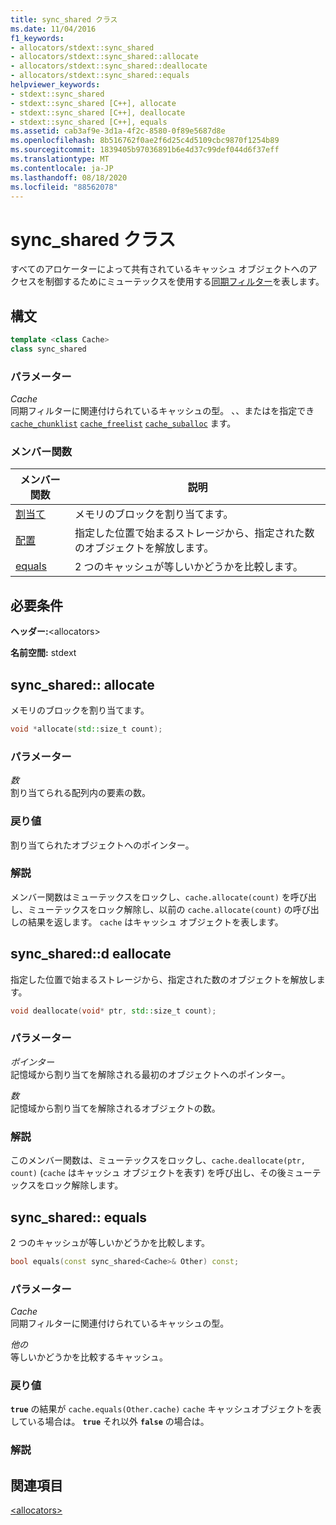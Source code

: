 ```yaml
---
title: sync_shared クラス
ms.date: 11/04/2016
f1_keywords:
- allocators/stdext::sync_shared
- allocators/stdext::sync_shared::allocate
- allocators/stdext::sync_shared::deallocate
- allocators/stdext::sync_shared::equals
helpviewer_keywords:
- stdext::sync_shared
- stdext::sync_shared [C++], allocate
- stdext::sync_shared [C++], deallocate
- stdext::sync_shared [C++], equals
ms.assetid: cab3af9e-3d1a-4f2c-8580-0f89e5687d8e
ms.openlocfilehash: 8b516762f0ae2f6d25c4d5109cbc9870f1254b89
ms.sourcegitcommit: 1839405b97036891b6e4d37c99def044d6f37eff
ms.translationtype: MT
ms.contentlocale: ja-JP
ms.lasthandoff: 08/18/2020
ms.locfileid: "88562078"
---
```

# <a name="sync_shared-class"></a>sync_shared クラス

すべてのアロケーターによって共有されているキャッシュ オブジェクトへのアクセスを制御するためにミューテックスを使用する[同期フィルター](../standard-library/allocators-header.md)を表します。

## <a name="syntax"></a>構文

```cpp
template <class Cache>
class sync_shared
```

### <a name="parameters"></a>パラメーター

*Cache*\
同期フィルターに関連付けられているキャッシュの型。 、、またはを指定でき [`cache_chunklist`](../standard-library/cache-chunklist-class.md) [`cache_freelist`](../standard-library/cache-freelist-class.md) [`cache_suballoc`](../standard-library/cache-suballoc-class.md) ます。

### <a name="member-functions"></a>メンバー関数

|メンバー関数|説明|
|-|-|
|[割当て](#allocate)|メモリのブロックを割り当てます。|
|[配置](#deallocate)|指定した位置で始まるストレージから、指定された数のオブジェクトを解放します。|
|[equals](#equals)|2 つのキャッシュが等しいかどうかを比較します。|

## <a name="requirements"></a>必要条件

**ヘッダー:**\<allocators>

**名前空間:** stdext

## <a name="sync_sharedallocate"></a><a name="allocate"></a> sync_shared:: allocate

メモリのブロックを割り当てます。

```cpp
void *allocate(std::size_t count);
```

### <a name="parameters"></a>パラメーター

*数*\
割り当てられる配列内の要素の数。

### <a name="return-value"></a>戻り値

割り当てられたオブジェクトへのポインター。

### <a name="remarks"></a>解説

メンバー関数はミューテックスをロックし、`cache.allocate(count)` を呼び出し、ミューテックスをロック解除し、以前の `cache.allocate(count)` の呼び出しの結果を返します。 `cache` はキャッシュ オブジェクトを表します。

## <a name="sync_shareddeallocate"></a><a name="deallocate"></a> sync_shared::d eallocate

指定した位置で始まるストレージから、指定された数のオブジェクトを解放します。

```cpp
void deallocate(void* ptr, std::size_t count);
```

### <a name="parameters"></a>パラメーター

*ポインター*\
記憶域から割り当てを解除される最初のオブジェクトへのポインター。

*数*\
記憶域から割り当てを解除されるオブジェクトの数。

### <a name="remarks"></a>解説

このメンバー関数は、ミューテックスをロックし、`cache.deallocate(ptr, count)` (`cache` はキャッシュ オブジェクトを表す) を呼び出し、その後ミューテックスをロック解除します。

## <a name="sync_sharedequals"></a><a name="equals"></a> sync_shared:: equals

2 つのキャッシュが等しいかどうかを比較します。

```cpp
bool equals(const sync_shared<Cache>& Other) const;
```

### <a name="parameters"></a>パラメーター

*Cache*\
同期フィルターに関連付けられているキャッシュの型。

*他の*\
等しいかどうかを比較するキャッシュ。

### <a name="return-value"></a>戻り値

**`true`** の結果が `cache.equals(Other.cache)` `cache` キャッシュオブジェクトを表している場合は。 **`true`** それ以外 **`false`** の場合は。

### <a name="remarks"></a>解説

## <a name="see-also"></a>関連項目

[\<allocators>](../standard-library/allocators-header.md)

